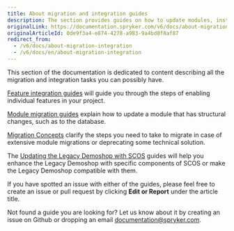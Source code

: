 ```yaml
---
title: About migration and integration guides
description: The section provides guides on how to update modules, install features in the project and enhance the Legacy Demoshop.
originalLink: https://documentation.spryker.com/v6/docs/about-migration-integration
originalArticleId: 0de9f3a4-e874-4278-a983-9a4bd0f8af87
redirect_from:
  - /v6/docs/about-migration-integration
  - /v6/docs/en/about-migration-integration
---
```


This section of the documentation is dedicated to content describing all the migration and integration tasks you can possibly have.

[Feature integration guides](/docs/scos/dev/feature-integration-guides/{{page.version}}/about-integration-guides.html) will guide you through the steps of enabling individual features in your project.

[Module migration guides](/docs/scos/dev/migration-and-integration/202009.0/module-migration-guides/about-migration-guides.html) explain how to update a module that has structural changes, such as to the database.

[Migration Concepts](/docs/scos/dev/migration-and-integration/202009.0/module-migration-guides/about-migration-guides.html-concepts) clarify the steps you need to take to migrate in case of extensive module migrations or deprecating some technical solution.

The [Updating the Legacy Demoshop with SCOS](/docs/scos/dev/migration-and-integration/202009.0/updating-the-legacy-demoshop-with-scos/updating-the-legacy-demoshop-with-scos.html) guides will help you enhance the Legacy Demoshop with specific components of SCOS or make the Legacy Demoshop compatible with them.

If you have spotted an issue with either of the guides, please feel free to create an issue or pull request by clicking **Edit or Report** under the article title.

Not found a guide you are looking for? Let us know about it by creating an issue on Github or dropping an email [documentation@spryker.com](mailto:documentation@spryker.com).
